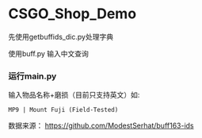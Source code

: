 # CSGO_Shop_Demo

先使用getbuffids_dic.py处理字典

使用buff.py 输入中文查询

### 运行main.py

输入物品名称+磨损（目前只支持英文）如:

    MP9 | Mount Fuji (Field-Tested)

数据来源：
https://github.com/ModestSerhat/buff163-ids
